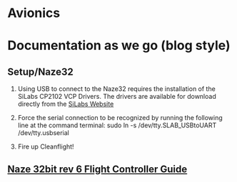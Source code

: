# Avionics


# Documentation as we go (blog style)


## Setup/Naze32 
1. Using USB to connect to the Naze32 requires the installation of the SiLabs CP2102 VCP Drivers. The drivers are available for download directly from the [SiLabs Website](https://www.silabs.com/products/development-tools/software/usb-to-uart-bridge-vcp-drivers)

2. Force the serial connection to be recognized by running the following line at the command terminal: sudo ln -s /dev/tty.SLAB_USBtoUART /dev/tty.usbserial
3. Fire up Cleanflight!
## [Naze 32bit rev 6 Flight Controller Guide](http://www.dronetrest.com/t/naze-32-revision-6-flight-controller-guide/1605)